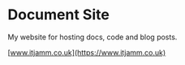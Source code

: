# Document Site

My website for hosting docs, code and blog posts.

[www.itjamm.co.uk](https://www.itjamm.co.uk)
